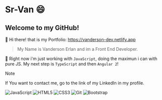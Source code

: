 # Sr-Van :smile:
## Welcome to my GitHub!

:wave: Hi there! that is my Portfolio: https://vanderson-dev.netlify.app

> My Name is Vanderson Erlan and im a Front End Developer.

📖 Right now i'm just working with `JavaScript`, doing the maximun i can with pure JS.
My next step is `TypeScript` and then `Angular 2`!

> [!NOTE]
> If You want to contact me, go to the link of my LinkedIn in my profile.

![JavaScript](https://img.shields.io/badge/javascript-%23323330.svg?style=for-the-badge&logo=javascript&logoColor=%23F7DF1E)
![HTML5](https://img.shields.io/badge/html5-%23E34F26.svg?style=for-the-badge&logo=html5&logoColor=white)
![CSS3](https://img.shields.io/badge/css3-%231572B6.svg?style=for-the-badge&logo=css3&logoColor=white)
![Git](https://img.shields.io/badge/git-%23F05033.svg?style=for-the-badge&logo=git&logoColor=white)
![Bootstrap](https://img.shields.io/badge/bootstrap-%238511FA.svg?style=for-the-badge&logo=bootstrap&logoColor=white)

